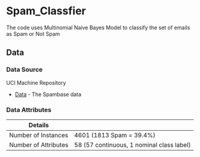 # Spam_Classfier
The code uses Multinomial Naive Bayes Model to classify the set of emails as Spam or Not Spam 


## Data

### Data Source

UCI Machine Repository
* [Data](http://archive.ics.uci.edu/ml/datasets/Spambase) - The Spambase data

### Data Attributes

|  Details |  |
| ------------- | ------------- |
| Number of Instances  | 4601 (1813 Spam = 39.4%) |
| Number of Attributes | 58 (57 continuous, 1 nominal class label)  |


